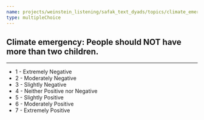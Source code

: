 ```yaml
---
name: projects/weinstein_listening/safak_text_dyads/topics/climate_emergency_survey.md
type: multipleChoice
---
```


## Climate emergency: People should NOT have more than two children.

---

- 1 - Extremely Negative
- 2 - Moderately Negative
- 3 - Slightly Negative
- 4 - Neither Positive nor Negative
- 5 - Slightly Positive
- 6 - Moderately Positive
- 7 - Extremely Positive
